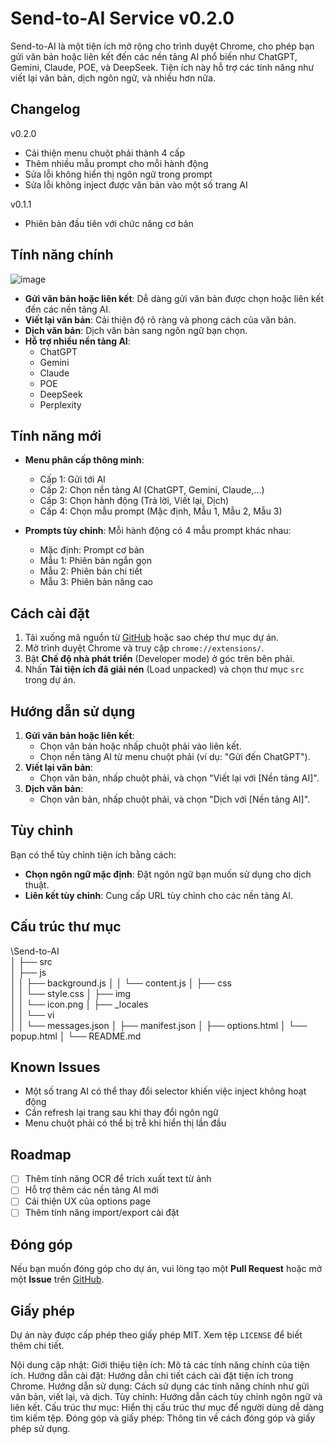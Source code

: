 # Send-to-AI Service v0.2.0

Send-to-AI là một tiện ích mở rộng cho trình duyệt Chrome, cho phép bạn gửi văn bản hoặc liên kết đến các nền tảng AI phổ biến như ChatGPT, Gemini, Claude, POE, và DeepSeek. Tiện ích này hỗ trợ các tính năng như viết lại văn bản, dịch ngôn ngữ, và nhiều hơn nữa.

## Changelog
v0.2.0
- Cải thiện menu chuột phải thành 4 cấp
- Thêm nhiều mẫu prompt cho mỗi hành động
- Sửa lỗi không hiển thị ngôn ngữ trong prompt
- Sửa lỗi không inject được văn bản vào một số trang AI

v0.1.1 
- Phiên bản đầu tiên với chức năng cơ bản

## Tính năng chính
![image](https://github.com/user-attachments/assets/b642416d-5c49-4ad8-bdb9-d85d3e08512c)
- **Gửi văn bản hoặc liên kết**: Dễ dàng gửi văn bản được chọn hoặc liên kết đến các nền tảng AI.
- **Viết lại văn bản**: Cải thiện độ rõ ràng và phong cách của văn bản.
- **Dịch văn bản**: Dịch văn bản sang ngôn ngữ bạn chọn.
- **Hỗ trợ nhiều nền tảng AI**:
  - ChatGPT
  - Gemini
  - Claude
  - POE
  - DeepSeek
  - Perplexity

## Tính năng mới

- **Menu phân cấp thông minh**:
  - Cấp 1: Gửi tới AI
  - Cấp 2: Chọn nền tảng AI (ChatGPT, Gemini, Claude,...)
  - Cấp 3: Chọn hành động (Trả lời, Viết lại, Dịch)
  - Cấp 4: Chọn mẫu prompt (Mặc định, Mẫu 1, Mẫu 2, Mẫu 3)

- **Prompts tùy chỉnh**: Mỗi hành động có 4 mẫu prompt khác nhau:
  - Mặc định: Prompt cơ bản
  - Mẫu 1: Phiên bản ngắn gọn
  - Mẫu 2: Phiên bản chi tiết
  - Mẫu 3: Phiên bản nâng cao

## Cách cài đặt

1. Tải xuống mã nguồn từ [GitHub](https://github.com/hieuck/send-to-ai) hoặc sao chép thư mục dự án.
2. Mở trình duyệt Chrome và truy cập `chrome://extensions/`.
3. Bật **Chế độ nhà phát triển** (Developer mode) ở góc trên bên phải.
4. Nhấn **Tải tiện ích đã giải nén** (Load unpacked) và chọn thư mục `src` trong dự án.

## Hướng dẫn sử dụng

1. **Gửi văn bản hoặc liên kết**:
   - Chọn văn bản hoặc nhấp chuột phải vào liên kết.
   - Chọn nền tảng AI từ menu chuột phải (ví dụ: "Gửi đến ChatGPT").
2. **Viết lại văn bản**:
   - Chọn văn bản, nhấp chuột phải, và chọn "Viết lại với [Nền tảng AI]".
3. **Dịch văn bản**:
   - Chọn văn bản, nhấp chuột phải, và chọn "Dịch với [Nền tảng AI]".

## Tùy chỉnh

Bạn có thể tùy chỉnh tiện ích bằng cách:
- **Chọn ngôn ngữ mặc định**: Đặt ngôn ngữ bạn muốn sử dụng cho dịch thuật.
- **Liên kết tùy chỉnh**: Cung cấp URL tùy chỉnh cho các nền tảng AI.

## Cấu trúc thư mục

\Send-to-AI\
│
├── src\
│   ├── js\
│   │   ├── background.js
│   │   └── content.js
│   ├── css\
│   │   └── style.css
│   ├── img\
│   │   └── icon.png
│   ├── _locales\
│   │   └── vi\
│   │       └── messages.json
│   ├── manifest.json
│   ├── options.html
│   └── popup.html
│
└── README.md

## Known Issues
- Một số trang AI có thể thay đổi selector khiến việc inject không hoạt động
- Cần refresh lại trang sau khi thay đổi ngôn ngữ
- Menu chuột phải có thể bị trễ khi hiển thị lần đầu

## Roadmap
- [ ] Thêm tính năng OCR để trích xuất text từ ảnh
- [ ] Hỗ trợ thêm các nền tảng AI mới
- [ ] Cải thiện UX của options page
- [ ] Thêm tính năng import/export cài đặt

## Đóng góp

Nếu bạn muốn đóng góp cho dự án, vui lòng tạo một **Pull Request** hoặc mở một **Issue** trên [GitHub](https://github.com/hieuck/send-to-ai).

## Giấy phép

Dự án này được cấp phép theo giấy phép MIT. Xem tệp `LICENSE` để biết thêm chi tiết.

Nội dung cập nhật:
Giới thiệu tiện ích: Mô tả các tính năng chính của tiện ích.
Hướng dẫn cài đặt: Hướng dẫn chi tiết cách cài đặt tiện ích trong Chrome.
Hướng dẫn sử dụng: Cách sử dụng các tính năng chính như gửi văn bản, viết lại, và dịch.
Tùy chỉnh: Hướng dẫn cách tùy chỉnh ngôn ngữ và liên kết.
Cấu trúc thư mục: Hiển thị cấu trúc thư mục để người dùng dễ dàng tìm kiếm tệp.
Đóng góp và giấy phép: Thông tin về cách đóng góp và giấy phép sử dụng.